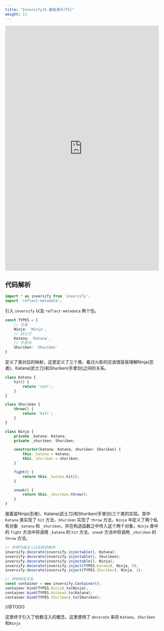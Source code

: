 ```yaml
---
title: "InversifyJS 基础演示(TS)"
weight: 11
---
```


<iframe src="https://codesandbox.io/embed/xenodochial-babbage-tp3us?autoresize=1&fontsize=14&hidenavigation=1&module=%2Fsrc%2Ftype.ts&theme=dark"
     style="width:100%; height:800px; border:0; border-radius: 4px; overflow:hidden;"
     title="xenodochial-babbage-tp3us"
     allow="accelerometer; ambient-light-sensor; camera; encrypted-media; geolocation; gyroscope; hid; microphone; midi; payment; usb; vr; xr-spatial-tracking"
     sandbox="allow-forms allow-modals allow-popups allow-presentation allow-same-origin allow-scripts"
   ></iframe>

## 代码解析

```Typescript
import * as inversify from 'inversify';
import 'reflect-metadata';
```

引入 `inversify` 以及 `reflect-metadata` 两个包。

```Typescript
const TYPES = {
    // 忍者
    Ninja: 'Ninja',
    // 武士刀
    Katana: 'Katana',
    // 手里剑
    Shuriken: 'Shuriken'
}
```

定义了类对应的映射，这里定义了三个类，看过火影的应该很容易理解Ninja(忍者)、Katana(武士刀)和Shuriken(手里剑)之间的关系。

```Typescript
class Katana {
    hit() {
        return 'cut!';
    }
}

class Shuriken {
    throw() {
        return 'hit!';
    }
}

class Ninja {
    private _katana: Katana;
    private _shuriken: Shuriken;

    constructor(katana: Katana, shuriken: Shuriken) {
        this._katana = katana;
        this._shuriken = shuriken;
    }

    fight() {
        return this._katana.hit();
    }

    sneak() {
        return this._shuriken.throw();
    }
}
```

接着是Ninja(忍者)、Katana(武士刀)和Shuriken(手里剑)三个类的实现。其中 `Katana` 类实现了 `hit` 方法，`Shuriken` 实现了 `throw` 方法，`Ninja` 中定义了两个私有对象 `_katana` 和 `_shuriken`，并在构造函数之中传入这个两个对象，`Ninja` 类中的 `fight` 方法中将调用 `_katana` 的 `hit` 方法，`sneak` 方法中将调用 `_shuriken` 的 `throw` 方法。

```Typescript
// 声明可被注入以及其依赖项
inversify.decorate(inversify.injectable(), Katana);
inversify.decorate(inversify.injectable(), Shuriken);
inversify.decorate(inversify.injectable(), Ninja);
inversify.decorate(inversify.inject(TYPES.Katana), Ninja, 0);
inversify.decorate(inversify.inject(TYPES.Shuriken), Ninja, 1);

// 声明绑定关系
const container = new inversify.Container();
container.bind(TYPES.Ninja).to(Ninja);
container.bind(TYPES.Katana).to(Katana);
container.bind(TYPES.Shuriken).to(Shuriken);
```

//@TODO

这里终于引入了依赖注入的概念，这里使用了 `decorate` 来将 `Katana`、`Shuriken`和`Ninja`
